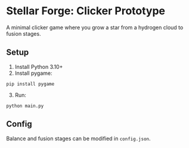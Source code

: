 # Stellar Forge: Clicker Prototype

A minimal clicker game where you grow a star from a hydrogen cloud to fusion stages.

## Setup

1. Install Python 3.10+
2. Install pygame:
```
pip install pygame
```

3. Run:
```
python main.py
```

## Config

Balance and fusion stages can be modified in `config.json`.
